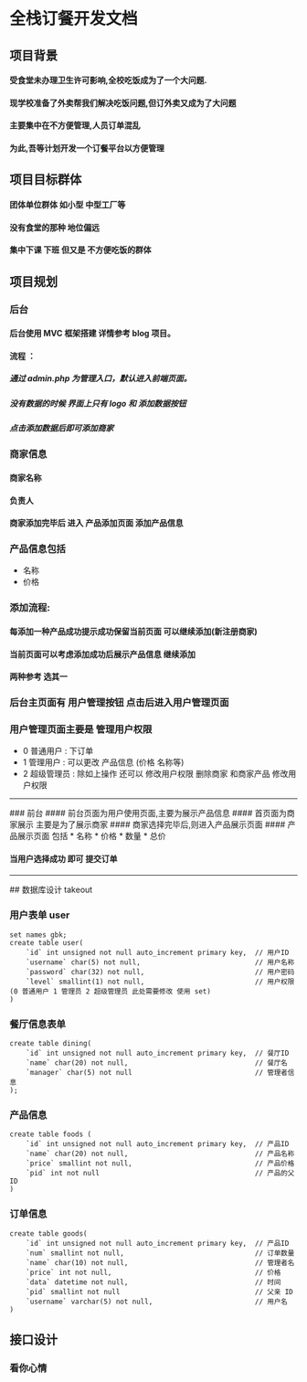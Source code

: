 # 全栈订餐开发文档

## 项目背景
####  受食堂未办理卫生许可影响,全校吃饭成为了一个大问题.
####  现学校准备了外卖帮我们解决吃饭问题,但订外卖又成为了大问题
####  主要集中在不方便管理,人员订单混乱
####  为此,吾等计划开发一个订餐平台以方便管理

## 项目目标群体
#### 团体单位群体  如小型 中型工厂等
#### 没有食堂的那种 地位偏远
#### 集中下课 下班 但又是 不方便吃饭的群体


## 项目规划
### 后台
#### 后台使用 MVC 框架搭建 详情参考 blog 项目。
#### 流程 ： 
##### 通过 admin.php 为管理入口，默认进入前端页面。
##### 没有数据的时候 界面上只有 logo 和 添加数据按钮
##### 点击添加数据后即可添加商家

### 商家信息
#### 商家名称
#### 负责人
#### 商家添加完毕后 进入 产品添加页面 添加产品信息

### 产品信息包括
* 名称
* 价格

### 添加流程:
#### 每添加一种产品成功提示成功保留当前页面 可以继续添加(新注册商家)
#### 当前页面可以考虑添加成功后展示产品信息 继续添加 
#### 两种参考 选其一 

### 后台主页面有 用户管理按钮 点击后进入用户管理页面
### 用户管理页面主要是 管理用户权限
* 0 普通用户 :   	下订单
* 1 管理用户 :   	可以更改 产品信息 (价格 名称等)
* 2 超级管理员 : 	除如上操作 还可以 修改用户权限 删除商家 和商家产品 修改用户权限

<hr>
### 前台
#### 前台页面为用户使用页面,主要为展示产品信息
#### 首页面为商家展示 主要是为了展示商家
#### 商家选择完毕后,则进入产品展示页面
#### 产品展示页面 包括
* 名称
* 价格
* 数量
* 总价

#### 当用户选择成功 即可 提交订单

<hr>
## 数据库设计 takeout

### 用户表单 user 
```
set names gbk;
create table user(
	`id` int unsigned not null auto_increment primary key,  // 用户ID
	`username` char(5) not null,							// 用户名称
	`password` char(32) not null,							// 用户密码
	`level` smallint(1) not null,							// 用户权限 (0 普通用户 1 管理员 2 超级管理员 此处需要修改 使用 set)
)
```
### 餐厅信息表单
```
create table dining(
	`id` int unsigned not null auto_increment primary key, 	// 餐厅ID
	`name` char(20) not null,							   	// 餐厅名
	`manager` char(5) not null								// 管理者信息
);
```
### 产品信息
```
create table foods (
	`id` int unsigned not null auto_increment primary key,	// 产品ID
	`name` char(20) not null,								// 产品名称
	`price` smallint not null,								// 产品价格
	`pid` int not null										// 产品的父ID
)
```
### 订单信息
```
create table goods(
	`id` int unsigned not null auto_increment primary key,	// 产品ID
	`num` smallint not null,								// 订单数量
	`name` char(10) not null,								// 管理者名
	`price` int not null,									// 价格
	`data` datetime not null,								// 时间
	`pid` smallint not null									// 父亲 ID 
	`username` varchar(5) not null,							// 用户名
)
```

## 接口设计
### 看你心情

